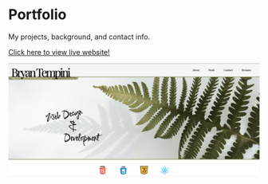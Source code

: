 # Portfolio

My projects, background, and contact info.

[Click here to view live website!](https://bryantempini.dev)

![Screenshot](./assets/images/screenShot.png)
